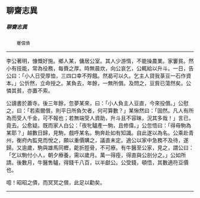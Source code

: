 

## 聊齋志異

##### 聊齋志異
　　`蹇償債`

* * *

李公著明，慷慨好施。鄉人某，傭居公室。其人少游惰，不能操農業。家窶貧。然小有技能，常為役務，每賚之厚。時無晨炊，向公哀乞，公輒給以升斗。一日，告公曰：「小人日受厚恤，三四口幸不殍餓。然曷可以久。乞主人貸我菉豆一石作資本。」公忻然，立命授之。某負去，年餘，一無所償。及問之，豆貲已蕩然矣。公憐其貧，亦置不索。

公讀書於蕭寺。後三年餘，忽夢某來，曰：「小人負主人豆直，今來投償。」公慰之，曰：「若索爾償，則平日所負欠者，何可算數？」某愀然曰：「固然。凡人有所為而受人千金，可不報也；若無端受人資助，升斗且不容昧，況其多哉！」言已，竟去。公愈疑。既而家人白公：「夜牝驢產一駒，且修偉。」公忽悟曰：「得毋駒為某耶？」越數日歸，見駒，戲呼某名。駒奔赴如有知識。自此遂以為名。公乘赴青州，衡府內監見而悅之，願以重價購之，議直未定。適公以家中急務不及待，遂歸。又逾歲，駒與雄馬同櫪，齕折脛骨，不可療。有牛醫至公家，見之，謂公曰：「乞以駒付小人，朝夕療養，需以歲月。萬一得痊，得直與公剖分之。」公如所請。後數月，牛醫售驢，得錢千八百，以半獻公。公受錢，頓悟，其數適符豆價也。

噫！昭昭之債，而冥冥之償，此足以勸矣。

* * *

